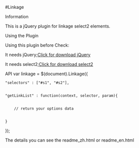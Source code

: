 #Linkage

Information

This is a jQuery plugin for linkage select2 elements.


Using the Plugin


Using this plugin before Check:


It needs jQuery;<a href="http://jquery.com/download/">Click for download jQuery</a>


It needs select2;<a href="https://github.com/select2/select2/releases">Click for download select2</a>



API
var linkage = $(document).Linkage({


	"selectors" : ["#s1", "#s2"],
	
	
	"getLinkList" : function(context, selector, param){
	
	
		// return your options data
		
		
	}
	
	
});



The details you can see the readme_zh.html or readme_en.html
